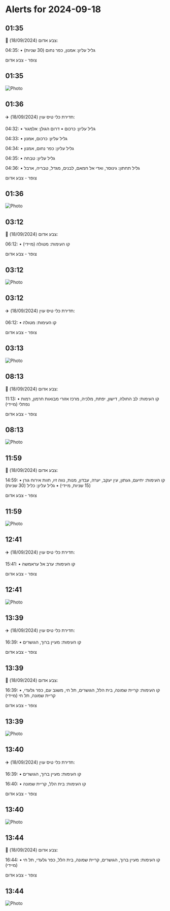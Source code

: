 # Alerts for 2024-09-18

## 01:35

🔴 צבע אדום (18/09/2024):

04:35:
• גליל עליון: אמנון, כפר נחום (30 שניות)

צופר - צבע אדום

## 01:35

![Photo](images/25899.jpg)

## 01:36

✈️ חדירת כלי טיס עוין (18/09/2024):

04:32:
• גליל עליון: כרכום 
• דרום הגולן: אלמגור 

04:33:
• גליל עליון: כרכום, אמנון 

04:34:
• גליל עליון: כפר נחום, אמנון 

04:35:
• גליל עליון: טבחה 

04:36:
• גליל תחתון: גינוסר, ואדי אל חמאם, לבנים, מגדל, טבריה, ארבל 

צופר - צבע אדום

## 01:36

![Photo](images/25903.jpg)

## 03:12

🔴 צבע אדום (18/09/2024):

06:12:
• קו העימות: מטולה (מיידי)

צופר - צבע אדום

## 03:12

![Photo](images/25905.jpg)

## 03:12

✈️ חדירת כלי טיס עוין (18/09/2024):

06:12:
• קו העימות: מטולה 

צופר - צבע אדום

## 03:13

![Photo](images/25907.jpg)

## 08:13

🔴 צבע אדום (18/09/2024):

11:13:
• קו העימות: לב החולה, דישון, יפתח, מלכיה, מרכז אזורי מבואות חרמון, רמות נפתלי (מיידי)

צופר - צבע אדום

## 08:13

![Photo](images/25909.jpg)

## 11:59

🔴 צבע אדום (18/09/2024):

14:59:
• קו העימות: יחיעם, געתון, עין יעקב, יערה, עבדון, מנות, נווה זיו, חוות אירוח גורן (15 שניות, מיידי)
• גליל עליון: כליל (30 שניות)

צופר - צבע אדום

## 11:59

![Photo](images/25921.jpg)

## 12:41

✈️ חדירת כלי טיס עוין (18/09/2024):

15:41:
• קו העימות: ערב אל עראמשה 

צופר - צבע אדום

## 12:41

![Photo](images/25923.jpg)

## 13:39

✈️ חדירת כלי טיס עוין (18/09/2024):

16:39:
• קו העימות: מעיין ברוך, הגושרים 

צופר - צבע אדום

## 13:39

🔴 צבע אדום (18/09/2024):

16:39:
• קו העימות: קריית שמונה, בית הלל, הגושרים, תל חי, משגב עם, כפר גלעדי, קריית שמונה, תל חי (מיידי)

צופר - צבע אדום

## 13:39

![Photo](images/25938.jpg)

## 13:40

✈️ חדירת כלי טיס עוין (18/09/2024):

16:39:
• קו העימות: מעיין ברוך, הגושרים 

16:40:
• קו העימות: בית הלל, קריית שמונה 

צופר - צבע אדום

## 13:40

![Photo](images/25942.jpg)

## 13:44

🔴 צבע אדום (18/09/2024):

16:44:
• קו העימות: מעיין ברוך, הגושרים, קריית שמונה, בית הלל, כפר גלעדי, תל חי (מיידי)

צופר - צבע אדום

## 13:44

![Photo](images/25950.jpg)

